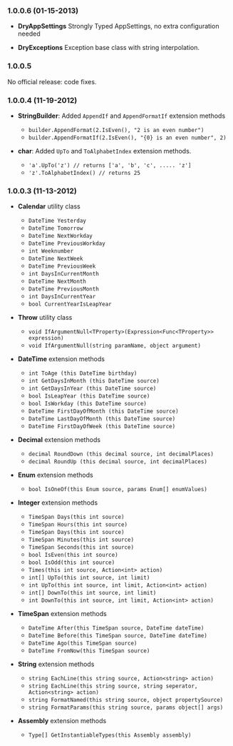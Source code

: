 ### 1.0.0.6 (01-15-2013)

- **DryAppSettings**
Strongly Typed AppSettings, no extra configuration needed

- **DryExceptions**
Exception base class with string interpolation.

### 1.0.0.5 
No official release: code fixes.

### 1.0.0.4 (11-19-2012)

- **StringBuilder**: Added `AppendIf` and `AppendFormatIf` extension methods	
    - `builder.AppendFormat(2.IsEven(), "2 is an even number")`	
    -  `builder.AppendFormatIf(2.IsEven(), "{0} is an even number", 2)`

- **char**: Added `UpTo` and `ToAlphabetIndex` extension methods.
	-  `'a'.UpTo('z') // returns ['a', 'b', 'c', ..... 'z']`
	-  `'z'.ToAlphabetIndex() // returns 25`



### 1.0.0.3 (11-13-2012)

- **Calendar** utility class
	-  `DateTime Yesterday`
	-  `DateTime Tomorrow`
	-  `DateTime NextWorkday`
	-  `DateTime PreviousWorkday`
	-  `int Weeknumber`
	-  `DateTime NextWeek`
	-  `DateTime PreviousWeek`
	-  `int DaysInCurrentMonth`
	-  `DateTime NextMonth`
	-  `DateTime PreviousMonth`
	-  `int DaysInCurrentYear`
	-  `bool CurrentYearIsLeapYear`

- **Throw** utility class
	-  `void IfArgumentNull<TProperty>(Expression<Func<TProperty>> expression)`
	-  `void IfArgumentNull(string paramName, object argument)`

- **DateTime** extension methods
	- `int ToAge (this DateTime birthday)`
	- `int GetDaysInMonth (this DateTime source)`
	- `int GetDaysInYear (this DateTime source)`
	- `bool IsLeapYear (this DateTime source)`
	- `bool IsWorkday (this DateTime source)`
	- `DateTime FirstDayOfMonth (this DateTime source)`
	- `DateTime LastDayOfMonth (this DateTime source)`
	- `DateTime FirstDayOfWeek (this DateTime source)`

- **Decimal** extension methods
	- `decimal RoundDown (this decimal source, int decimalPlaces)`
	- `decimal RoundUp (this decimal source, int decimalPlaces)`

- **Enum** extension methods
	- `bool IsOneOf(this Enum source, params Enum[] enumValues)`

- **Integer** extension methods
	- `TimeSpan Days(this int source)`
	- `TimeSpan Hours(this int source)`
	- `TimeSpan Days(this int source)`
	- `TimeSpan Minutes(this int source)`
	- `TimeSpan Seconds(this int source)`
	- `bool IsEven(this int source)`
	- `bool IsOdd(this int source)`
	- `Times(this int source, Action<int> action)`
	- `int[] UpTo(this int source, int limit)`
	- `int UpTo(this int source, int limit, Action<int> action)`
	- `int[] DownTo(this int source, int limit)`
	- `int DownTo(this int source, int limit, Action<int> action)`

- **TimeSpan** extension methods
	- `DateTime After(this TimeSpan source, DateTime dateTime)`
	- `DateTime Before(this TimeSpan source, DateTime dateTime)`
	- `DateTime Ago(this TimeSpan source)`
	- `DateTime FromNow(this TimeSpan source)`

- **String** extension methods
	- `string EachLine(this string source, Action<string> action)`
	- `string EachLine(this string source, string seperator, Action<string> action)`
	- `string FormatNamed(this string source, object propertySource)`
	- `string FormatParams(this string source, params object[] args)`

- **Assembly** extension methods
	- `Type[] GetInstantiableTypes(this Assembly assembly)`
